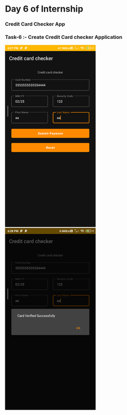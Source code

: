 # Day 6 of Internship

### Credit Card Checker App

<h3>Task-6 :- Create Credit Card checker Application</h3>

<img height="600" src="creditcard.png">  <img height="600" src="result.png">
